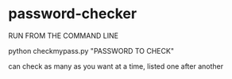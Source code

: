 # password-checker

RUN FROM THE COMMAND LINE

python checkmypass.py "PASSWORD TO CHECK"

can check as many as you want at a time, listed one after another
